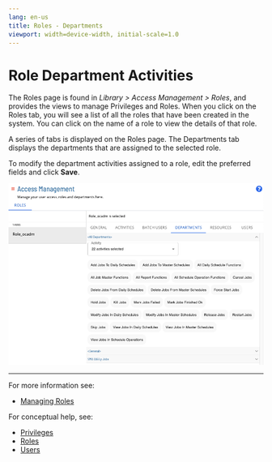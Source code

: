 ```yaml
---
lang: en-us
title: Roles - Departments
viewport: width=device-width, initial-scale=1.0
---
```


# Role Department Activities

The Roles page is found in _Library > Access Management > Roles_, and provides the views to manage Privileges and Roles. When you click on the Roles tab, you will see a list of all the roles that have been created in the system. You can click on the name of a role to view the details of that role.

A series of tabs is displayed on the Roles page. The Departments tab displays the departments that are assigned to the selected role.

To modify the department activities assigned to a role, edit the preferred fields and click **Save**.

![Role Department Activities](../../../../../../../Resources/Images/SM/Library/AccessManagement/roles-departments-tab.png 'Role Department Activities')

---

For more information see:

- [Managing Roles](../Managing-Roles-And-Privileges.md)

For conceptual help, see:

- [Privileges](../../../../../../../administration/privileges.md)
- [Roles](../../../../../../../administration/roles.md)
- [Users](../../../../../../../administration/user-accounts.md)
